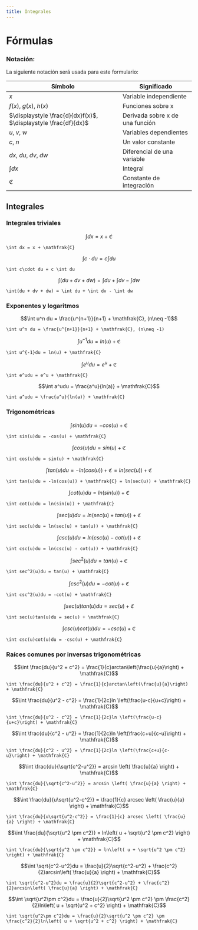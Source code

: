 ```yaml
---
title: Integrales
---
```


# Fórmulas

### Notación:

La siguiente notación será usada para este formulario:

| Símbolo | Significado |
| --- | --- |
| $x$ | Variable independiente |
| $f(x)$, $g(x)$, $h(x)$ | Funciones sobre x |
| $\displaystyle \frac{d}{dx}f(x)$, $\displaystyle \frac{df}{dx}$ | Derivada sobre x de una función |
| $u$, $v$, $w$ | Variables dependientes |
| $c$, $n$ | Un valor constante |
| $dx$, $du$, $dv$, $dw$ | Diferencial de una variable |
| $\displaystyle \int dx$ | Integral |
| $\mathfrak{C}$ | Constante de integración |

## Integrales

### Integrales triviales

$$\int dx = x + \mathfrak{C}$$

<!----------------------------------------->
<!-- AUTOGENERADO INICIA - NO MODIFICAR --->

```
\int dx = x + \mathfrak{C}
```

<!-- AUTOGENERADO TERMINA - NO MODIFICAR -->
<!----------------------------------------->

$$\int c\cdot du = c \int du$$

<!----------------------------------------->
<!-- AUTOGENERADO INICIA - NO MODIFICAR --->

```
\int c\cdot du = c \int du
```

<!-- AUTOGENERADO TERMINA - NO MODIFICAR -->
<!----------------------------------------->

$$\int(du + dv + dw) = \int du + \int dv - \int dw$$

<!----------------------------------------->
<!-- AUTOGENERADO INICIA - NO MODIFICAR --->

```
\int(du + dv + dw) = \int du + \int dv - \int dw
```

<!-- AUTOGENERADO TERMINA - NO MODIFICAR -->
<!----------------------------------------->

### Exponentes y logaritmos

$$\int u^n du = \frac{u^{n+1}}{n+1} + \mathfrak{C}, (n\neq -1)$$

<!----------------------------------------->
<!-- AUTOGENERADO INICIA - NO MODIFICAR --->

```
\int u^n du = \frac{u^{n+1}}{n+1} + \mathfrak{C}, (n\neq -1)
```

<!-- AUTOGENERADO TERMINA - NO MODIFICAR -->
<!----------------------------------------->

$$\int u^{-1}du = ln(u) + \mathfrak{C}$$

<!----------------------------------------->
<!-- AUTOGENERADO INICIA - NO MODIFICAR --->

```
\int u^{-1}du = ln(u) + \mathfrak{C}
```

<!-- AUTOGENERADO TERMINA - NO MODIFICAR -->
<!----------------------------------------->

$$\int e^udu = e^u + \mathfrak{C}$$

<!----------------------------------------->
<!-- AUTOGENERADO INICIA - NO MODIFICAR --->

```
\int e^udu = e^u + \mathfrak{C}
```

<!-- AUTOGENERADO TERMINA - NO MODIFICAR -->
<!----------------------------------------->

$$\int a^udu = \frac{a^u}{ln(a)} + \mathfrak{C}$$

<!----------------------------------------->
<!-- AUTOGENERADO INICIA - NO MODIFICAR --->

```
\int a^udu = \frac{a^u}{ln(a)} + \mathfrak{C}
```

<!-- AUTOGENERADO TERMINA - NO MODIFICAR -->
<!----------------------------------------->

### Trigonométricas

$$\int sin(u)du = -cos(u) + \mathfrak{C}$$

<!----------------------------------------->
<!-- AUTOGENERADO INICIA - NO MODIFICAR --->

```
\int sin(u)du = -cos(u) + \mathfrak{C}
```

<!-- AUTOGENERADO TERMINA - NO MODIFICAR -->
<!----------------------------------------->

$$\int cos(u)du = sin(u) + \mathfrak{C}$$

<!----------------------------------------->
<!-- AUTOGENERADO INICIA - NO MODIFICAR --->

```
\int cos(u)du = sin(u) + \mathfrak{C}
```

<!-- AUTOGENERADO TERMINA - NO MODIFICAR -->
<!----------------------------------------->

$$\int tan(u)du = -ln(cos(u)) + \mathfrak{C} = ln(sec(u)) + \mathfrak{C}$$

<!----------------------------------------->
<!-- AUTOGENERADO INICIA - NO MODIFICAR --->

```
\int tan(u)du = -ln(cos(u)) + \mathfrak{C} = ln(sec(u)) + \mathfrak{C}
```

<!-- AUTOGENERADO TERMINA - NO MODIFICAR -->
<!----------------------------------------->

$$\int cot(u)du = ln(sin(u)) + \mathfrak{C}$$

<!----------------------------------------->
<!-- AUTOGENERADO INICIA - NO MODIFICAR --->

```
\int cot(u)du = ln(sin(u)) + \mathfrak{C}
```

<!-- AUTOGENERADO TERMINA - NO MODIFICAR -->
<!----------------------------------------->

$$\int sec(u)du = ln(sec(u) + tan(u)) + \mathfrak{C}$$

<!----------------------------------------->
<!-- AUTOGENERADO INICIA - NO MODIFICAR --->

```
\int sec(u)du = ln(sec(u) + tan(u)) + \mathfrak{C}
```

<!-- AUTOGENERADO TERMINA - NO MODIFICAR -->
<!----------------------------------------->

$$\int csc(u)du = ln(csc(u) - cot(u)) + \mathfrak{C}$$

<!----------------------------------------->
<!-- AUTOGENERADO INICIA - NO MODIFICAR --->

```
\int csc(u)du = ln(csc(u) - cot(u)) + \mathfrak{C}
```

<!-- AUTOGENERADO TERMINA - NO MODIFICAR -->
<!----------------------------------------->

$$\int sec^2(u)du = tan(u) + \mathfrak{C}$$

<!----------------------------------------->
<!-- AUTOGENERADO INICIA - NO MODIFICAR --->

```
\int sec^2(u)du = tan(u) + \mathfrak{C}
```

<!-- AUTOGENERADO TERMINA - NO MODIFICAR -->
<!----------------------------------------->

$$\int csc^2(u)du = -cot(u) + \mathfrak{C}$$

<!----------------------------------------->
<!-- AUTOGENERADO INICIA - NO MODIFICAR --->

```
\int csc^2(u)du = -cot(u) + \mathfrak{C}
```

<!-- AUTOGENERADO TERMINA - NO MODIFICAR -->
<!----------------------------------------->

$$\int sec(u)tan(u)du = sec(u) + \mathfrak{C}$$

<!----------------------------------------->
<!-- AUTOGENERADO INICIA - NO MODIFICAR --->

```
\int sec(u)tan(u)du = sec(u) + \mathfrak{C}
```

<!-- AUTOGENERADO TERMINA - NO MODIFICAR -->
<!----------------------------------------->

$$\int csc(u)cot(u)du = -csc(u) + \mathfrak{C}$$

<!----------------------------------------->
<!-- AUTOGENERADO INICIA - NO MODIFICAR --->

```
\int csc(u)cot(u)du = -csc(u) + \mathfrak{C}
```

<!-- AUTOGENERADO TERMINA - NO MODIFICAR -->
<!----------------------------------------->

### Raíces comunes por inversas trigonométricas

$$\int \frac{du}{u^2 + c^2} = \frac{1}{c}arctan\left(\frac{u}{a}\right) + \mathfrak{C}$$

<!----------------------------------------->
<!-- AUTOGENERADO INICIA - NO MODIFICAR --->

```
\int \frac{du}{u^2 + c^2} = \frac{1}{c}arctan\left(\frac{u}{a}\right) + \mathfrak{C}
```

<!-- AUTOGENERADO TERMINA - NO MODIFICAR -->
<!----------------------------------------->

$$\int \frac{du}{u^2 - c^2} = \frac{1}{2c}ln \left(\frac{u-c}{u+c}\right) + \mathfrak{C}$$

<!----------------------------------------->
<!-- AUTOGENERADO INICIA - NO MODIFICAR --->

```
\int \frac{du}{u^2 - c^2} = \frac{1}{2c}ln \left(\frac{u-c}{u+c}\right) + \mathfrak{C}
```

<!-- AUTOGENERADO TERMINA - NO MODIFICAR -->
<!----------------------------------------->

$$\int \frac{du}{c^2 - u^2} = \frac{1}{2c}ln \left(\frac{c+u}{c-u}\right) + \mathfrak{C}$$

<!----------------------------------------->
<!-- AUTOGENERADO INICIA - NO MODIFICAR --->

```
\int \frac{du}{c^2 - u^2} = \frac{1}{2c}ln \left(\frac{c+u}{c-u}\right) + \mathfrak{C}
```

<!-- AUTOGENERADO TERMINA - NO MODIFICAR -->
<!----------------------------------------->

$$\int \frac{du}{\sqrt{c^2-u^2}} = arcsin \left( \frac{u}{a} \right) + \mathfrak{C}$$

<!----------------------------------------->
<!-- AUTOGENERADO INICIA - NO MODIFICAR --->

```
\int \frac{du}{\sqrt{c^2-u^2}} = arcsin \left( \frac{u}{a} \right) + \mathfrak{C}
```

<!-- AUTOGENERADO TERMINA - NO MODIFICAR -->
<!----------------------------------------->

$$\int \frac{du}{u\sqrt{u^2-c^2}} = \frac{1}{c} arcsec \left( \frac{u}{a} \right) + \mathfrak{C}$$

<!----------------------------------------->
<!-- AUTOGENERADO INICIA - NO MODIFICAR --->

```
\int \frac{du}{u\sqrt{u^2-c^2}} = \frac{1}{c} arcsec \left( \frac{u}{a} \right) + \mathfrak{C}
```

<!-- AUTOGENERADO TERMINA - NO MODIFICAR -->
<!----------------------------------------->

$$\int \frac{du}{\sqrt{u^2 \pm c^2}} = ln\left( u + \sqrt{u^2 \pm c^2} \right) + \mathfrak{C}$$

<!----------------------------------------->
<!-- AUTOGENERADO INICIA - NO MODIFICAR --->

```
\int \frac{du}{\sqrt{u^2 \pm c^2}} = ln\left( u + \sqrt{u^2 \pm c^2} \right) + \mathfrak{C}
```

<!-- AUTOGENERADO TERMINA - NO MODIFICAR -->
<!----------------------------------------->

$$\int \sqrt{c^2-u^2}du = \frac{u}{2}\sqrt{c^2-u^2} + \frac{c^2}{2}arcsin\left( \frac{u}{a} \right) + \mathfrak{C}$$

<!----------------------------------------->
<!-- AUTOGENERADO INICIA - NO MODIFICAR --->

```
\int \sqrt{c^2-u^2}du = \frac{u}{2}\sqrt{c^2-u^2} + \frac{c^2}{2}arcsin\left( \frac{u}{a} \right) + \mathfrak{C}
```

<!-- AUTOGENERADO TERMINA - NO MODIFICAR -->
<!----------------------------------------->

$$\int \sqrt{u^2\pm c^2}du = \frac{u}{2}\sqrt{u^2 \pm c^2} \pm \frac{c^2}{2}ln\left( u + \sqrt{u^2 + c^2} \right) + \mathfrak{C}$$

<!----------------------------------------->
<!-- AUTOGENERADO INICIA - NO MODIFICAR --->

```
\int \sqrt{u^2\pm c^2}du = \frac{u}{2}\sqrt{u^2 \pm c^2} \pm \frac{c^2}{2}ln\left( u + \sqrt{u^2 + c^2} \right) + \mathfrak{C}
```

<!-- AUTOGENERADO TERMINA - NO MODIFICAR -->
<!----------------------------------------->
